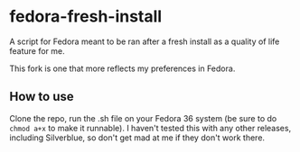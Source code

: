 # fedora-fresh-install
A script for Fedora meant to be ran after a fresh install as a quality of life feature for me.

This fork is one that more reflects my preferences in Fedora.

## How to use
Clone the repo, run the .sh file on your Fedora 36 system (be sure to do `chmod a+x` to make it runnable). I haven't tested this with any other releases, including Silverblue, so don't get mad at me if they don't work there.

